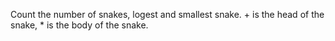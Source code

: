 Count the number of snakes, logest and smallest snake.
&#43; is the head of the snake, * is the body of the snake.